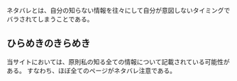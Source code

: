 ネタバレとは、自分の知らない情報を往々にして自分が意図しないタイミングでバラされてしまうことである。
## ひらめきのきらめき
当サイトにおいては、原則私の知る全ての情報について記載されている可能性がある。
すなわち、ほぼ全てのページがネタバレ注意である。
